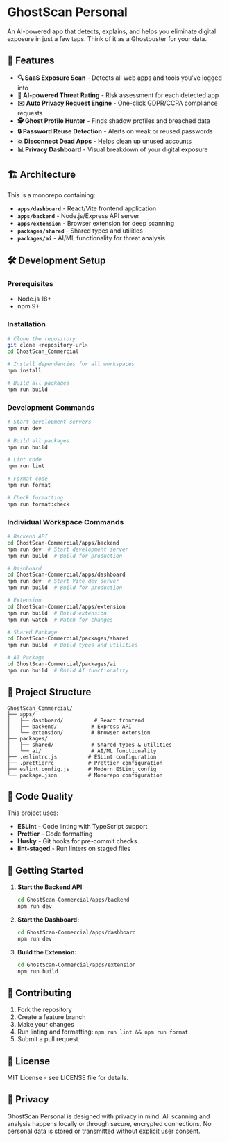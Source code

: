 # GhostScan Personal

An AI-powered app that detects, explains, and helps you eliminate digital exposure in just a few taps. Think of it as a Ghostbuster for your data.

## 🚀 Features

- **🔍 SaaS Exposure Scan** - Detects all web apps and tools you've logged into
- **🧠 AI-powered Threat Rating** - Risk assessment for each detected app
- **✉️ Auto Privacy Request Engine** - One-click GDPR/CCPA compliance requests
- **🕵️ Ghost Profile Hunter** - Finds shadow profiles and breached data
- **🔒 Password Reuse Detection** - Alerts on weak or reused passwords
- **💥 Disconnect Dead Apps** - Helps clean up unused accounts
- **📊 Privacy Dashboard** - Visual breakdown of your digital exposure

## 🏗️ Architecture

This is a monorepo containing:

- **`apps/dashboard`** - React/Vite frontend application
- **`apps/backend`** - Node.js/Express API server
- **`apps/extension`** - Browser extension for deep scanning
- **`packages/shared`** - Shared types and utilities
- **`packages/ai`** - AI/ML functionality for threat analysis

## 🛠️ Development Setup

### Prerequisites

- Node.js 18+
- npm 9+

### Installation

```bash
# Clone the repository
git clone <repository-url>
cd GhostScan_Commercial

# Install dependencies for all workspaces
npm install

# Build all packages
npm run build
```

### Development Commands

```bash
# Start development servers
npm run dev

# Build all packages
npm run build

# Lint code
npm run lint

# Format code
npm run format

# Check formatting
npm run format:check
```

### Individual Workspace Commands

```bash
# Backend API
cd GhostScan-Commercial/apps/backend
npm run dev  # Start development server
npm run build  # Build for production

# Dashboard
cd GhostScan-Commercial/apps/dashboard
npm run dev  # Start Vite dev server
npm run build  # Build for production

# Extension
cd GhostScan-Commercial/apps/extension
npm run build  # Build extension
npm run watch  # Watch for changes

# Shared Package
cd GhostScan-Commercial/packages/shared
npm run build  # Build types and utilities

# AI Package
cd GhostScan-Commercial/packages/ai
npm run build  # Build AI functionality
```

## 📁 Project Structure

```
GhostScan_Commercial/
├── apps/
│   ├── dashboard/          # React frontend
│   ├── backend/           # Express API
│   └── extension/         # Browser extension
├── packages/
│   ├── shared/            # Shared types & utilities
│   └── ai/                # AI/ML functionality
├── .eslintrc.js          # ESLint configuration
├── .prettierrc           # Prettier configuration
├── eslint.config.js      # Modern ESLint config
└── package.json          # Monorepo configuration
```

## 🔧 Code Quality

This project uses:

- **ESLint** - Code linting with TypeScript support
- **Prettier** - Code formatting
- **Husky** - Git hooks for pre-commit checks
- **lint-staged** - Run linters on staged files

## 🚀 Getting Started

1. **Start the Backend API:**

   ```bash
   cd GhostScan-Commercial/apps/backend
   npm run dev
   ```

2. **Start the Dashboard:**

   ```bash
   cd GhostScan-Commercial/apps/dashboard
   npm run dev
   ```

3. **Build the Extension:**
   ```bash
   cd GhostScan-Commercial/apps/extension
   npm run build
   ```

## 📝 Contributing

1. Fork the repository
2. Create a feature branch
3. Make your changes
4. Run linting and formatting: `npm run lint && npm run format`
5. Submit a pull request

## 📄 License

MIT License - see LICENSE file for details.

## 🔐 Privacy

GhostScan Personal is designed with privacy in mind. All scanning and analysis happens locally or through secure, encrypted connections. No personal data is stored or transmitted without explicit user consent.
